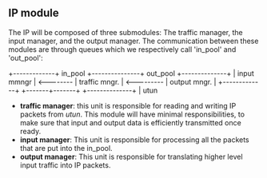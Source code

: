 

## IP module

The IP will be composed of three submodules: The traffic manager, the input manager, and the output manager. The communication between these modules are through queues which we respectively call 'in_pool' and 'out_pool':

+-------------+  in_pool  +---------------+  out_pool  +--------------+
| input mmngr | <-------- | traffic mngr. | <--------- | output mngr. |
+-------------+           +-------+-------+            +--------------+
                                  | utun

* **traffic manager**: this unit is responsible for reading and writing IP packets from *utun*. This module will have minimal responsibilities, to make sure that input and output data is efficiently transmitted once ready.
* **input manager**: This unit is responsible for processing all the packets that are put into the in_pool.
* **output manager**: This unit is responsible for translating higher level input traffic into IP packets.